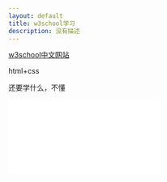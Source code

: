 ```yaml
---
layout: default
title: w3school学习
description: 没有描述
---
```


[w3school中文网站](https://www.w3school.com.cn/)

html+css

还要学什么，不懂

![first.html](./my_example/first.html)

